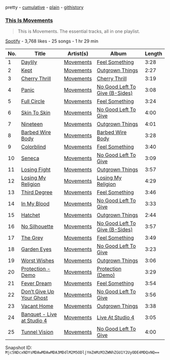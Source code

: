 pretty - [cumulative](/playlists/cumulative/37i9dQZF1DZ06evO0J3RD2.md) - [plain](/playlists/plain/37i9dQZF1DZ06evO0J3RD2) - [githistory](https://github.githistory.xyz/mackorone/spotify-playlist-archive/blob/main/playlists/plain/37i9dQZF1DZ06evO0J3RD2)

### [This Is Movements](https://open.spotify.com/playlist/37i9dQZF1DZ06evO0J3RD2)

> This is Movements\. The essential tracks, all in one playlist.

[Spotify](https://open.spotify.com/user/spotify) - 3,768 likes - 25 songs - 1 hr 29 min

| No. | Title | Artist(s) | Album | Length |
|---|---|---|---|---|
| 1 | [Daylily](https://open.spotify.com/track/6AgtouHw1KrKy1PsoLjY3o) | [Movements](https://open.spotify.com/artist/1kkyfIopIiVvaPHHlbsfac) | [Feel Something](https://open.spotify.com/album/4baVGjGtGhgpb0oEqjSkLi) | 3:28 |
| 2 | [Kept](https://open.spotify.com/track/4mW87rC2y8oJWYCglzBuO1) | [Movements](https://open.spotify.com/artist/1kkyfIopIiVvaPHHlbsfac) | [Outgrown Things](https://open.spotify.com/album/7rVzuWEA2QyRBZiaepThCO) | 2:27 |
| 3 | [Cherry Thrill](https://open.spotify.com/track/3zrA9UNPZqSpgFD1GXIHhg) | [Movements](https://open.spotify.com/artist/1kkyfIopIiVvaPHHlbsfac) | [Cherry Thrill](https://open.spotify.com/album/2M5bOmQDM8v3o9dDLBAP5p) | 3:19 |
| 4 | [Panic](https://open.spotify.com/track/0qwoBdMnysN7dDT6tK3fcE) | [Movements](https://open.spotify.com/artist/1kkyfIopIiVvaPHHlbsfac) | [No Good Left To Give \(B\-Sides\)](https://open.spotify.com/album/5hHi9UqkmVQ1kDJO2ufgs8) | 3:08 |
| 5 | [Full Circle](https://open.spotify.com/track/4pdPJQqQNWuDQ6Swl2mW2u) | [Movements](https://open.spotify.com/artist/1kkyfIopIiVvaPHHlbsfac) | [Feel Something](https://open.spotify.com/album/4baVGjGtGhgpb0oEqjSkLi) | 3:24 |
| 6 | [Skin To Skin](https://open.spotify.com/track/1leOJnHs7HFXF4B5Nsgkmk) | [Movements](https://open.spotify.com/artist/1kkyfIopIiVvaPHHlbsfac) | [No Good Left To Give](https://open.spotify.com/album/77DJwm3iezGJOtsZdNGE3Z) | 4:00 |
| 7 | [Nineteen](https://open.spotify.com/track/5b3p0Lc2Kc1gwZnECZ1kmg) | [Movements](https://open.spotify.com/artist/1kkyfIopIiVvaPHHlbsfac) | [Outgrown Things](https://open.spotify.com/album/7rVzuWEA2QyRBZiaepThCO) | 4:01 |
| 8 | [Barbed Wire Body](https://open.spotify.com/track/1uOXmY4sYHLpaad4ejJLIZ) | [Movements](https://open.spotify.com/artist/1kkyfIopIiVvaPHHlbsfac) | [Barbed Wire Body](https://open.spotify.com/album/6Re5QwReJ9IUWdd1H8PCtm) | 3:28 |
| 9 | [Colorblind](https://open.spotify.com/track/4jhbBCHWjQqWD4cifyuAcA) | [Movements](https://open.spotify.com/artist/1kkyfIopIiVvaPHHlbsfac) | [Feel Something](https://open.spotify.com/album/4baVGjGtGhgpb0oEqjSkLi) | 3:40 |
| 10 | [Seneca](https://open.spotify.com/track/6NODZg5BdHffvguB5Qky1v) | [Movements](https://open.spotify.com/artist/1kkyfIopIiVvaPHHlbsfac) | [No Good Left To Give](https://open.spotify.com/album/77DJwm3iezGJOtsZdNGE3Z) | 3:09 |
| 11 | [Losing Fight](https://open.spotify.com/track/5wwUo18ajQFtZnIsmZlblL) | [Movements](https://open.spotify.com/artist/1kkyfIopIiVvaPHHlbsfac) | [Outgrown Things](https://open.spotify.com/album/7rVzuWEA2QyRBZiaepThCO) | 3:57 |
| 12 | [Losing My Religion](https://open.spotify.com/track/6RaND67ynZKamGlL6esD5P) | [Movements](https://open.spotify.com/artist/1kkyfIopIiVvaPHHlbsfac) | [Losing My Religion](https://open.spotify.com/album/6mlscNhLWoCtRSoNUSwGGo) | 4:29 |
| 13 | [Third Degree](https://open.spotify.com/track/31ziLyxm1ZIy8vEXM6EzkF) | [Movements](https://open.spotify.com/artist/1kkyfIopIiVvaPHHlbsfac) | [Feel Something](https://open.spotify.com/album/4baVGjGtGhgpb0oEqjSkLi) | 3:46 |
| 14 | [In My Blood](https://open.spotify.com/track/4urLThnwcBZ3hnHSIsbhCN) | [Movements](https://open.spotify.com/artist/1kkyfIopIiVvaPHHlbsfac) | [No Good Left To Give](https://open.spotify.com/album/77DJwm3iezGJOtsZdNGE3Z) | 3:33 |
| 15 | [Hatchet](https://open.spotify.com/track/6jGPtSuSPFODlN1a7TQuqT) | [Movements](https://open.spotify.com/artist/1kkyfIopIiVvaPHHlbsfac) | [Outgrown Things](https://open.spotify.com/album/7rVzuWEA2QyRBZiaepThCO) | 2:44 |
| 16 | [No Silhouette](https://open.spotify.com/track/2AUklDRxsrryo0AgL0Wcvo) | [Movements](https://open.spotify.com/artist/1kkyfIopIiVvaPHHlbsfac) | [No Good Left To Give \(B\-Sides\)](https://open.spotify.com/album/5hHi9UqkmVQ1kDJO2ufgs8) | 3:57 |
| 17 | [The Grey](https://open.spotify.com/track/5Y6anXM0uQ6P5OIonxdsBe) | [Movements](https://open.spotify.com/artist/1kkyfIopIiVvaPHHlbsfac) | [Feel Something](https://open.spotify.com/album/4baVGjGtGhgpb0oEqjSkLi) | 3:49 |
| 18 | [Garden Eyes](https://open.spotify.com/track/0llSSP7u2IRZ3ShjIu4PVZ) | [Movements](https://open.spotify.com/artist/1kkyfIopIiVvaPHHlbsfac) | [No Good Left To Give](https://open.spotify.com/album/77DJwm3iezGJOtsZdNGE3Z) | 3:23 |
| 19 | [Worst Wishes](https://open.spotify.com/track/4iZKboBUScbIPlhBqG0P2x) | [Movements](https://open.spotify.com/artist/1kkyfIopIiVvaPHHlbsfac) | [Outgrown Things](https://open.spotify.com/album/7rVzuWEA2QyRBZiaepThCO) | 3:06 |
| 20 | [Protection \- Demo](https://open.spotify.com/track/0zGmEOISsMzpD0LvRVcJuO) | [Movements](https://open.spotify.com/artist/1kkyfIopIiVvaPHHlbsfac) | [Protection \(Demo\)](https://open.spotify.com/album/11kPmcZX8Bwy0Rr3ZSe5hl) | 3:29 |
| 21 | [Fever Dream](https://open.spotify.com/track/3vQYmVKygsJbFXbbzO6bRm) | [Movements](https://open.spotify.com/artist/1kkyfIopIiVvaPHHlbsfac) | [Feel Something](https://open.spotify.com/album/4baVGjGtGhgpb0oEqjSkLi) | 3:54 |
| 22 | [Don’t Give Up Your Ghost](https://open.spotify.com/track/0o0orlqmDZFKNbmAm1Rzgc) | [Movements](https://open.spotify.com/artist/1kkyfIopIiVvaPHHlbsfac) | [No Good Left To Give](https://open.spotify.com/album/77DJwm3iezGJOtsZdNGE3Z) | 3:56 |
| 23 | [Vacant Home](https://open.spotify.com/track/5E0DnCREPWkoh5HQvA7uDy) | [Movements](https://open.spotify.com/artist/1kkyfIopIiVvaPHHlbsfac) | [Outgrown Things](https://open.spotify.com/album/7rVzuWEA2QyRBZiaepThCO) | 3:38 |
| 24 | [Banquet \- Live at Studio 4](https://open.spotify.com/track/3RDTegTI8uKrYjkz8S7obS) | [Movements](https://open.spotify.com/artist/1kkyfIopIiVvaPHHlbsfac) | [Live At Studio 4](https://open.spotify.com/album/1XmQ6wmZUnP6uNb4MWIYHV) | 3:05 |
| 25 | [Tunnel Vision](https://open.spotify.com/track/74kXBXZW06evdyhknXq6ZX) | [Movements](https://open.spotify.com/artist/1kkyfIopIiVvaPHHlbsfac) | [No Good Left To Give](https://open.spotify.com/album/77DJwm3iezGJOtsZdNGE3Z) | 4:00 |

Snapshot ID: `Mjc5NDcxNDYsMDAwMDAwMDA3MDdlM2M5ODljYmZmMzM3ZWNhZGU1Y2UyODE4MDQxNQ==`
